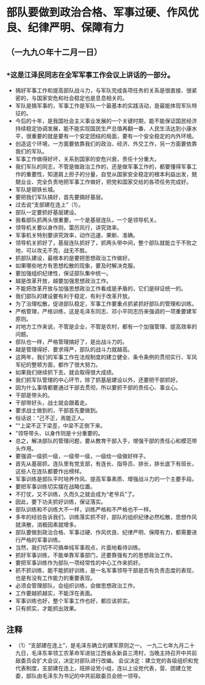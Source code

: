# 部队要做到政治合格、军事过硬、作风优良、纪律严明、保障有力

## （一九九○年十二月一日）

`*这是江泽民同志在全军军事工作会议上讲话的一部分`。- 

- 搞好军事工作和提高部队战斗力，与军队完成各项任务的关系是很直接、很紧密的，与国家安危和社会稳定也是息息相关的。- 军队是搞军事的，军事工作是军队一个最基本的实践活动，是最能体现军队特征的。- 今后的十年，是我国社会主义事业发展的一个关键时期，能不能保证国民经济持续稳定协调发展，能不能实现国民生产总值再翻一番、人民生活达到小康水平，很重要的就是要有一个安定团结的局面，要有一个安全稳定的内外环境。- 创造这个环境，一方面要依靠我们的政治、经济、外交工作，另一方面要依靠我们的军队。- 军事工作做得好坏，关系到国家的安危兴衰，责任十分重大。- 我们军队的同志，不管是做政治工作的，还是做军事工作的，都要懂得军事工作的重要性，知道肩上担子的分量，自觉从国家安全稳定的根本利益出发，兢兢业业、完全负责地把军事工作做好，把党和国家交给的各项任务完成好。- 军队是钢铁长城。- 要把我们军队搞好，首先要搞好基层。- 过去说“支部建在连上”（1）。- 部队一定要抓好基层建设。- 我看部队抓两头很重要，一个是基层连队，一个是领导机关。- 领导机关要以身作则，雷厉风行，讲究效率。- 军事机关特别要讲究效率，动作迅速、果断、准确。- 领导机关抓好了，基层连队抓好了，抓两头带中间，整个部队就能立于不败之地，可以攻无不克、战无不胜。- 抓部队建设，最根本的是要把思想政治工作做好。- 如果哪些地方有思想松散的现象，要及时解决克服。- 要加强组织纪律性，保证部队集中统一。- 越是改革开放，越要加强思想政治工作。- 不能把改革开放与加强思想政治工作看成是矛盾的，它们是辩证统一的。- 我们部队的建设要有利于稳定，有利于改革开放。- 为了治理松散，促进部队稳定，军事工作要重点抓紧抓好部队的管理和训练。- 严格管理，严格训练，这是毛泽东同志、邓小平同志历来强调的一项重要建军原则。- 对地方工作来说，不管是企业，不管是农村，都有一个加强管理、提高效率的问题。- 部队也一样，严格管理搞好了，是出战斗力的。- 越是管理得好、要求得严，部队的战斗力就越高。- 这两年，我们的军事工作在法规制度的建立健全、条令条例的贯彻实行、军风军纪的整顿方面，都作了很大努力。- 如果我们继续抓下去，就会取得很大成绩。- 我们抓军队管理的中心环节，除了抓基层建设以外，还要把干部抓好。- 因为什么事情都要通过干部去贯彻，所以要抓干部的责任心、事业心。- 干部是带头的。- 干部带好头，战士就会跟着走。- 要求战士做到的，干部首先要做到。- 俗话说：“己不正，焉能正人。- ”“上梁不正下梁歪，中梁不正倒下来。- ”领导带头、以身作则是十分重要的。- 总之，解决部队的管理问题，要从教育干部入手，增强干部的责任心和模范带头作用。- 要强调一级抓一级，一级带一级，一级给一级做好样子。- 首先从基层抓，连队里有党支部，有连长、指导员、排长，排长底下有班长，这些人在连队都要作出榜样。- 军事训练是部队平时培养作风、提高军事素质、增强战斗力的一个主要手段。- 要把军事训练切实摆在战略位置。- 不打仗，又不训练，久而久之就会成为“老爷兵”了。- 因此，要下功夫抓好训练，保证落实。- 部队训练和不训练大不一样，训练严格和不严格也不一样。- 多年的经验告诉我们，训练落实抓不好，部队的组织纪律必然松散，思想作风就涣散，消极因素就增多。- 部队要做到政治合格、军事过硬、作风优良、纪律严明、保障有力，都需要进行严格的军事训练。- 当然，我们切不可搞单纯军事观点，片面地看待训练。- 抓好军事训练，不能单靠军事部门，还要靠强有力的思想政治工作。- 要把军事训练作为部队一项经常性的中心工作来抓好。- 抓不抓训练、能不能抓好训练，是一名军事领导干部是否有负责态度的表现，也是有没有工作能力的重要表现。- 必须会管理部队，会组织训练，会做思想政治工作。- 工作要越抓越实，不能浮在表面。- 军事训练也好，整个军事工作也好，都应该抓实。- 只有抓实，才能抓出效果。## 注释

- （1）“支部建在连上”，是毛泽东确立的建军原则之一。 一九二七年九月二十九日，毛泽东率领工农革命军进驻江西省永新县三湾村，当晚主持召开中共前敌委员会扩大会议，决定对部队进行改编。 会议决定：建立党的各级组织和党代表制度，支部建在连上，班排设党小组，连以上设党代表，营、团建立党委，部队由毛泽东为书记的中共前敌委员会统一领导。 